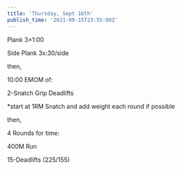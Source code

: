 ```yaml
---
title: 'Thursday, Sept 16th'
publish_time: '2021-09-15T23:55:00Z'
---
```


Plank 3×1:00

Side Plank 3x:30/side

then,

10:00 EMOM of:

2-Snatch Grip Deadlifts

\*start at 1RM Snatch and add weight each round if possible

then,

4 Rounds for time:

400M Run

15-Deadlifts (225/155)
